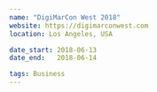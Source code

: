 ```yaml
---
name: "DigiMarCon West 2018"
website: https://digimarconwest.com
location: Los Angeles, USA

date_start: 2018-06-13
date_end:   2018-06-14

tags: Business
---
```

